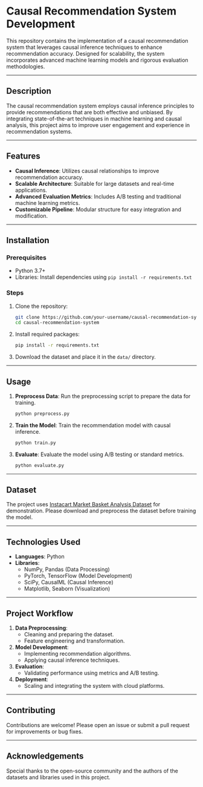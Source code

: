 # Causal Recommendation System Development

This repository contains the implementation of a causal recommendation system that leverages causal inference techniques to enhance recommendation accuracy. Designed for scalability, the system incorporates advanced machine learning models and rigorous evaluation methodologies.

---

## Description

The causal recommendation system employs causal inference principles to provide recommendations that are both effective and unbiased. By integrating state-of-the-art techniques in machine learning and causal analysis, this project aims to improve user engagement and experience in recommendation systems.

---

## Features
- **Causal Inference**: Utilizes causal relationships to improve recommendation accuracy.
- **Scalable Architecture**: Suitable for large datasets and real-time applications.
- **Advanced Evaluation Metrics**: Includes A/B testing and traditional machine learning metrics.
- **Customizable Pipeline**: Modular structure for easy integration and modification.

---

## Installation

### Prerequisites
- Python 3.7+
- Libraries: Install dependencies using `pip install -r requirements.txt`

### Steps
1. Clone the repository:
   ```bash
   git clone https://github.com/your-username/causal-recommendation-system.git
   cd causal-recommendation-system
   ```
2. Install required packages:
   ```bash
   pip install -r requirements.txt
   ```
3. Download the dataset and place it in the `data/` directory.

---

## Usage

1. **Preprocess Data**:
   Run the preprocessing script to prepare the data for training.
   ```bash
   python preprocess.py
   ```
2. **Train the Model**:
   Train the recommendation model with causal inference.
   ```bash
   python train.py
   ```
3. **Evaluate**:
   Evaluate the model using A/B testing or standard metrics.
   ```bash
   python evaluate.py
   ```

---

## Dataset
The project uses [Instacart Market Basket Analysis Dataset](https://www.instacart.com/datasets/grocery-shopping-2017) for demonstration. Please download and preprocess the dataset before training the model.

---

## Technologies Used
- **Languages**: Python
- **Libraries**: 
  - NumPy, Pandas (Data Processing)
  - PyTorch, TensorFlow (Model Development)
  - SciPy, CausalML (Causal Inference)
  - Matplotlib, Seaborn (Visualization)

---

## Project Workflow
1. **Data Preprocessing**:
   - Cleaning and preparing the dataset.
   - Feature engineering and transformation.
2. **Model Development**:
   - Implementing recommendation algorithms.
   - Applying causal inference techniques.
3. **Evaluation**:
   - Validating performance using metrics and A/B testing.
4. **Deployment**:
   - Scaling and integrating the system with cloud platforms.

---

## Contributing
Contributions are welcome! Please open an issue or submit a pull request for improvements or bug fixes.


---

## Acknowledgements
Special thanks to the open-source community and the authors of the datasets and libraries used in this project.
